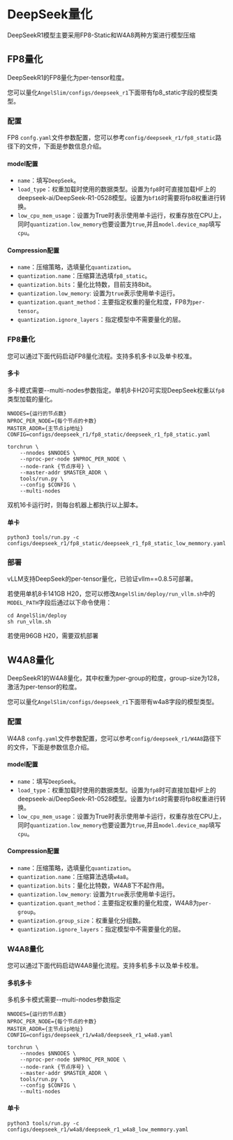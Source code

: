 # DeepSeek量化

DeepSeekR1模型主要采用FP8-Static和W4A8两种方案进行模型压缩

## FP8量化

DeepSeekR1的FP8量化为per-tensor粒度。

您可以量化`AngelSlim/configs/deepseek_r1`下面带有fp8_static字段的模型类型。

### 配置

FP8 `confg.yaml`文件参数配置，您可以参考`config/deepseek_r1/fp8_static`路径下的文件，下面是参数信息介绍。

#### model配置
- `name`：填写`DeepSeek`。
- `load_type`：权重加载时使用的数据类型。设置为`fp8`时可直接加载HF上的deepseek-ai/DeepSeek-R1-0528模型。设置为`bf16`时需要将fp8权重进行转换。
- `low_cpu_mem_usage`：设置为True时表示使用单卡运行，权重存放在CPU上，同时`quantization.low_memory`也要设置为`true`,并且`model.device_map`填写`cpu`。

#### Compression配置
- `name`：压缩策略，选填量化`quantization`。
- `quantization.name`：压缩算法选填`fp8_static`。
- `quantization.bits`：量化比特数，目前支持8bit。
- `quantization.low_memory`: 设置为`true`表示使用单卡运行。
- `quantization.quant_method`：主要指定权重的量化粒度，FP8为`per-tensor`。
- `quantization.ignore_layers`：指定模型中不需要量化的层。

### FP8量化

您可以通过下面代码启动FP8量化流程。支持多机多卡以及单卡校准。

#### 多卡
多卡模式需要--multi-nodes参数指定。单机8卡H20可实现DeepSeek权重以`fp8`类型加载的量化。
```shell
NNODES={运行的节点数}
NPROC_PER_NODE={每个节点的卡数}
MASTER_ADDR={主节点ip地址}
CONFIG=configs/deepseek_r1/fp8_static/deepseek_r1_fp8_static.yaml

torchrun \
    --nnodes $NNODES \
    --nproc-per-node $NPROC_PER_NODE \
    --node-rank {节点序号} \
    --master-addr $MASTER_ADDR \
    tools/run.py \
    --config $CONFIG \
    --multi-nodes
```

双机16卡运行时，则每台机器上都执行以上脚本。

#### 单卡
```shell
python3 tools/run.py -c configs/deepseek_r1/fp8_static/deepseek_r1_fp8_static_low_memmory.yaml
```

### 部署
vLLM支持DeepSeek的per-tensor量化，已验证vllm==0.8.5可部署。

若使用单机8卡141GB H20，您可以修改`AngelSlim/deploy/run_vllm.sh`中的`MODEL_PATH`字段后通过以下命令使用：

```shell
cd AngelSlim/deploy
sh run_vllm.sh
```

若使用96GB H20，需要双机部署

## W4A8量化

DeepSeekR1的W4A8量化，其中权重为per-group的粒度，group-size为128，激活为per-tensor的粒度。

您可以量化`AngelSlim/configs/deepseek_r1`下面带有w4a8字段的模型类型。

### 配置

W4A8 `confg.yaml`文件参数配置，您可以参考`config/deepseek_r1/W4A8`路径下的文件，下面是参数信息介绍。

#### model配置
- `name`：填写`DeepSeek`。
- `load_type`：权重加载时使用的数据类型。设置为`fp8`时可直接加载HF上的deepseek-ai/DeepSeek-R1-0528模型。设置为`bf16`时需要将fp8权重进行转换。
- `low_cpu_mem_usage`：设置为True时表示使用单卡运行，权重存放在CPU上，同时`quantization.low_memory`也要设置为`true`,并且`model.device_map`填写`cpu`。

#### Compression配置
- `name`：压缩策略，选填量化`quantization`。
- `quantization.name`：压缩算法选填`w4a8`。
- `quantization.bits`：量化比特数，W4A8下不起作用。
- `quantization.low_memory`: 设置为`true`表示使用单卡运行。
- `quantization.quant_method`：主要指定权重的量化粒度，W4A8为`per-group`。
- `quantization.group_size`：权重量化分组数。
- `quantization.ignore_layers`：指定模型中不需要量化的层。

### W4A8量化

您可以通过下面代码启动W4A8量化流程。支持多机多卡以及单卡校准。

#### 多机多卡
多机多卡模式需要--multi-nodes参数指定
```shell
NNODES={运行的节点数}
NPROC_PER_NODE={每个节点的卡数}
MASTER_ADDR={主节点ip地址}
CONFIG=configs/deepseek_r1/w4a8/deepseek_r1_w4a8.yaml

torchrun \
    --nnodes $NNODES \
    --nproc-per-node $NPROC_PER_NODE \
    --node-rank {节点序号} \
    --master-addr $MASTER_ADDR \
    tools/run.py \
    --config $CONFIG \
    --multi-nodes
```

#### 单卡
```shell
python3 tools/run.py -c configs/deepseek_r1/w4a8/deepseek_r1_w4a8_low_memmory.yaml
```


